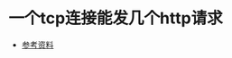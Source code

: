 # 一个tcp连接能发几个http请求
- [参考资料](https://github.com/mqyqingfeng/frontend-interview-question-and-answer/issues/1)